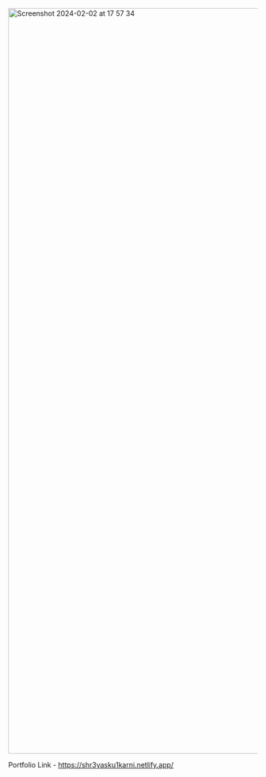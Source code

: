 <img width="1506" alt="Screenshot 2024-02-02 at 17 57 34" src="https://github.com/shreyas710/portfolio/assets/62650542/05febbf5-14b0-4dc5-a275-1df529512136">

Portfolio Link - https://shr3yasku1karni.netlify.app/
